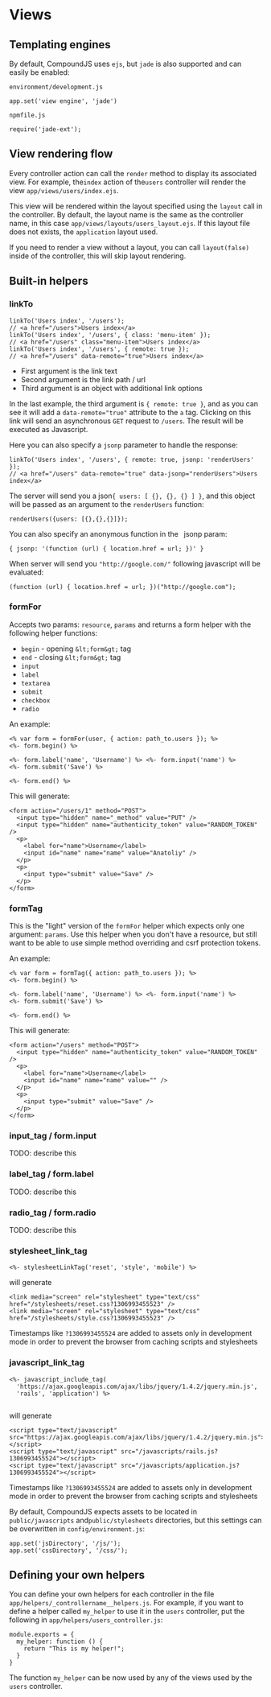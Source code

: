 # Views

## Templating engines

By default, CompoundJS uses `ejs`, but `jade` is also supported and can easily be enabled:

`environment/development.js`
```
app.set('view engine', 'jade')
```

`npmfile.js`
```
require('jade-ext');
```

## View rendering flow

Every controller action can call the `render` method to display its associated view. For example, the`index` action of the`users` controller will render the view `app/views/users/index.ejs`.

This view will be rendered within the layout specified using the `layout` call in the controller. By default, the layout name is the same as the controller name, in this case `app/views/layouts/users_layout.ejs`. If this layout file does not exists, the `application` layout used.

If you need to render a view without a layout, you can call `layout(false) `inside of the controller, this will skip layout rendering.

## Built-in helpers

### linkTo

```
linkTo('Users index', '/users');
// <a href="/users">Users index</a>
linkTo('Users index', '/users', { class: 'menu-item' });
// <a href="/users" class="menu-item">Users index</a>
linkTo('Users index', '/users', { remote: true });
// <a href="/users" data-remote="true">Users index</a>
```

* First argument is the link text
* Second argument is the link path / url
* Third argument is an object with additional link options

In the last example, the third argument is `{ remote: true }`, and as you can see it will add a `data-remote="true"` attribute to the `a` tag. Clicking on this link will send an asynchronous `GET` request to `/users`. The result will be executed as Javascript.

Here you can also specify a `jsonp` parameter to handle the response:

```
linkTo('Users index', '/users', { remote: true, jsonp: 'renderUsers' });
// <a href="/users" data-remote="true" data-jsonp="renderUsers">Users index</a>
```

The server will send you a json`{ users: [ {}, {}, {} ] }`, and this object will be passed as an argument to the `renderUsers` function:

```
renderUsers({users: [{},{},{}]});
```

You can also specify an anonymous function in the ` `jsonp param:

```
{ jsonp: '(function (url) { location.href = url; })' }
```

When server will send you `"http://google.com/"` following javascript will be evaluated:

```
(function (url) { location.href = url; })("http://google.com");
```

### formFor

Accepts two params: `resource`, `params` and returns a form helper with the following helper functions:

* `begin` - opening `&lt;form&gt;` tag
* `end` - closing `&lt;form&gt;` tag
* `input`
* `label`
* `textarea`
* `submit`
* `checkbox`
* `radio`

An example:

```
<% var form = formFor(user, { action: path_to.users }); %>
<%- form.begin() %>

<%- form.label('name', 'Username') %> <%- form.input('name') %>
<%- form.submit('Save') %>

<%- form.end() %>
```

This will generate:

```
<form action="/users/1" method="POST">
  <input type="hidden" name="_method" value="PUT" />
  <input type="hidden" name="authenticity_token" value="RANDOM_TOKEN" />
  <p>
    <label for="name">Username</label>
    <input id="name" name="name" value="Anatoliy" />
  </p>
  <p>
    <input type="submit" value="Save" />
  </p>        
</form>
```

### formTag

This is the "light" version of the `formFor` helper which expects only one argument: `params`. Use this helper when you don't have a resource, but still want to be able to use simple method overriding and csrf protection tokens.

An example:

```
<% var form = formTag({ action: path_to.users }); %>
<%- form.begin() %>

<%- form.label('name', 'Username') %> <%- form.input('name') %>
<%- form.submit('Save') %>

<%- form.end() %>
```

This will generate:

```
<form action="/users" method="POST">
  <input type="hidden" name="authenticity_token" value="RANDOM_TOKEN" />
  <p>
    <label for="name">Username</label>
    <input id="name" name="name" value="" />
  </p>
  <p>
    <input type="submit" value="Save" />
  </p>        
</form>
```

### input_tag / form.input

TODO: describe this

### label_tag / form.label

TODO: describe this

### radio_tag / form.radio

TODO: describe this

### stylesheet_link_tag

```
<%- stylesheetLinkTag('reset', 'style', 'mobile') %>
```

will generate

```
<link media="screen" rel="stylesheet" type="text/css" href="/stylesheets/reset.css?1306993455523" />
<link media="screen" rel="stylesheet" type="text/css" href="/stylesheets/style.css?1306993455523" />
```

Timestamps like  `?1306993455524` are added to assets only in development mode in order to prevent the browser from caching scripts and stylesheets

### javascript_link_tag

```
<%- javascript_include_tag(
  'https://ajax.googleapis.com/ajax/libs/jquery/1.4.2/jquery.min.js',
  'rails', 'application') %>
  
```

will generate

```
<script type="text/javascript" src="https://ajax.googleapis.com/ajax/libs/jquery/1.4.2/jquery.min.js"></script> 
<script type="text/javascript" src="/javascripts/rails.js?1306993455524"></script> 
<script type="text/javascript" src="/javascripts/application.js?1306993455524"></script> 
```

Timestamps like  `?1306993455524` are added to assets only in development mode in order to prevent the browser from caching scripts and stylesheets

By default, CompoundJS expects assets to be located in `public/javascripts` and`public/stylesheets` directories, but this settings can be overwritten in `config/environment.js`:

```
app.set('jsDirectory', '/js/');
app.set('cssDirectory', '/css/');
```

## Defining your own helpers

You can define your own helpers for each controller in the file `app/helpers/_controllername__helpers.js`. For example, if you want to define a helper called `my_helper` to use it in the `users` controller, put the following in `app/helpers/users_controller.js`:

```
module.exports = {
  my_helper: function () {
    return "This is my helper!";
  }
}
```

The function `my_helper` can be now used by any of the views used by the `users` controller.

